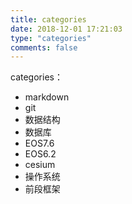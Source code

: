 ```yaml
---
title: categories
date: 2018-12-01 17:21:03
type: "categories"
comments: false
---
```

categories：
  - markdown
  - git
  - 数据结构
  - 数据库
  - EOS7.6
  - EOS6.2
  - cesium
  - 操作系统
  - 前段框架